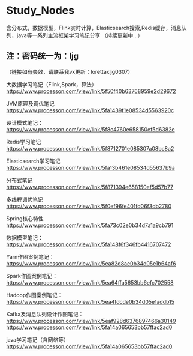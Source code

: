 # Study_Nodes
含分布式，数据模型，Flink实时计算，Elasticsearch搜索,Redis缓存，消息队列，java等一系列主流框架学习笔记分享
（持续更新中...）

## 注：密码统一为：ljg 

（链接如有失效，请联系我vx更新：lorettaxljg0307）

大数据学习笔记（Flink,Spark，算法）
https://www.processon.com/view/link/5f50f40b63768959e2d29672

JVM原理及调优笔记
https://www.processon.com/view/link/5fa1439f1e08534d5563920c

设计模式笔记：
https://www.processon.com/view/link/5f8c4760e658150ef5d6382e

Redis学习笔记
https://www.processon.com/view/link/5f8712701e085307a08bc8a2

Elasticsearch学习笔记
https://www.processon.com/view/link/5fa13b461e08534d55637b9a

分布式笔记
https://www.processon.com/view/link/5f871394e658150ef5d57b77

多线程调优笔记
https://www.processon.com/view/link/5f0ef96fe401fd06f3db2780

Spring核心特性
https://www.processon.com/view/link/5fa73c02e0b34d7a1a9cb791

数据模型笔记：
https://www.processon.com/view/link/5fa148f6f346fb4416707472

Yarn作图案例笔记：
https://www.processon.com/view/link/5ea82d8ae0b34d05e1b64af6

Spark作图案例笔记：
https://www.processon.com/view/link/5ea64ffa5653bb6efc702558

Hadoop作图案例笔记：
https://www.processon.com/view/link/5ea4fdcde0b34d05e1addb15

Kafka及消息队列设计作图笔记：
https://www.processon.com/view/link/5eaf928d6376897466a30149
https://www.processon.com/view/link/5fa14a065653bb57ffac2ad0

java学习笔记（含网络等）
https://www.processon.com/view/link/5fa14a065653bb57ffac2ad0


